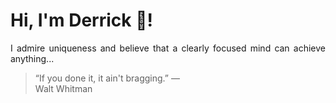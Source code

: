 # Hi, I'm Derrick 👋!
<p align="justify">I admire uniqueness and believe that a clearly focused mind can achieve anything...</p> 
<!-- #quote-start -->
<blockquote>&ldquo;If you done it, it ain't bragging.&rdquo; &mdash; <footer>Walt Whitman</footer></blockquote>
<!-- #quote-end -->
